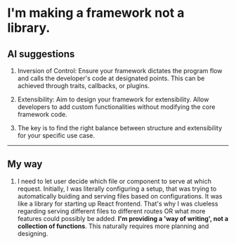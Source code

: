 # I'm making a framework not a library.

## AI suggestions

1. Inversion of Control:  Ensure your framework dictates the program flow and calls the developer's code at designated points. This can be achieved through traits, callbacks, or plugins.

2. Extensibility: Aim to design your framework for extensibility. Allow developers to add custom functionalities without modifying the core framework code.

3. The key is to find the right balance between structure and extensibility for your specific use case.

---

## My way

1. I need to let user decide which file or component to serve at which request. Initially, I was literally configuring a setup, that was trying to automatically buiding and serving files based on configurations. It was like a library for starting up React frontend. That's why I was clueless regarding serving different files to different routes OR what more features could possibly be added. **I'm providing a 'way of writing', not a collection of functions**. This naturally requires more planning and designing.
